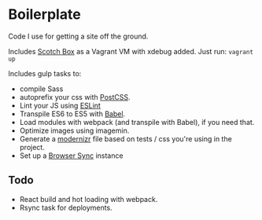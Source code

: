 # Boilerplate
Code I use for getting a site off the ground.

Includes [Scotch Box](https://box.scotch.io/) as a Vagrant VM with xdebug added. Just run:
`vagrant up`

Includes gulp tasks to:

- compile Sass
- autoprefix your css with [PostCSS](https://github.com/postcss/postcss).
- Lint your JS using [ESLint](http://eslint.org/)
- Transpile ES6 to ES5 with [Babel](https://babeljs.io/).
- Load modules with webpack (and transpile with Babel), if you need that.
- Optimize images using imagemin.
- Generate a [modernizr](https://modernizr.com/) file based on tests / css you're using in the project.
- Set up a [Browser Sync](http://www.browsersync.io/) instance

## Todo

- React build and hot loading with webpack.
- Rsync task for deployments.